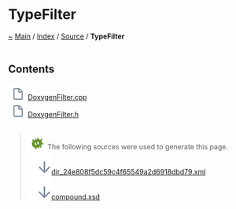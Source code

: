 <!DOCTYPE html>
<html>
<head>
</head>
<body>
<a id="typefilter"></a>
<h1>TypeFilter</h1>
<a id="dir_24e808f5dc59c4f65549a2d6918dbd79"></a>
<a id="typefilter"></a>
<a href="https://github.com/CharlesCarley/MdDoc">~</a>
<a href="indexpage.md#main">Main</a>
<span class="inline-text">/</span>
<a href="indexpage.md#index">Index</a>
<span class="inline-text">/</span>
<a href="dir_74389ed8173ad57b461b9d623a1f3867.md#source">Source</a>
<span class="inline-text">/</span>
<span class="bold-text"><b>TypeFilter</b></span>
<br/>
<br/>
<a id="contents"></a>
<h2>Contents</h2>
<span class="icon-list-item"><a href="https://github.com/CharlesCarley/MdDoc/blob/master/Source/TypeFilter//DoxygenFilter.cpp#L1" class="icon-list-item"><img src="../images/file24px.svg" class="icon-list-item"/><span class="icon-list-item">DoxygenFilter.cpp</span>
</a>
</span>
<br/>
<span class="icon-list-item"><a href="https://github.com/CharlesCarley/MdDoc/blob/master/Source/TypeFilter//DoxygenFilter.h#L1" class="icon-list-item"><img src="../images/file24px.svg" class="icon-list-item"/><span class="icon-list-item">DoxygenFilter.h</span>
</a>
</span>
<br/>
<br/>
<blockquote>
<img src="../images/debug24px.svg"/><span class="inline-text">The following sources were used to generate this page.</span>
<br/>
<span class="icon-list-item"><a href="../xml/dir_24e808f5dc59c4f65549a2d6918dbd79.xml#L1" class="icon-list-item"><img src="../images/lookInside24px.svg" class="icon-list-item"/><span class="icon-list-item">dir_24e808f5dc59c4f65549a2d6918dbd79.xml</span>
</a>
</span>
<br/>
<span class="icon-list-item"><a href="../xml/compound.xsd#L1" class="icon-list-item"><img src="../images/lookInside24px.svg" class="icon-list-item"/><span class="icon-list-item">compound.xsd</span>
</a>
</span>
</blockquote>
</div>
</div>
</body>
</html>
